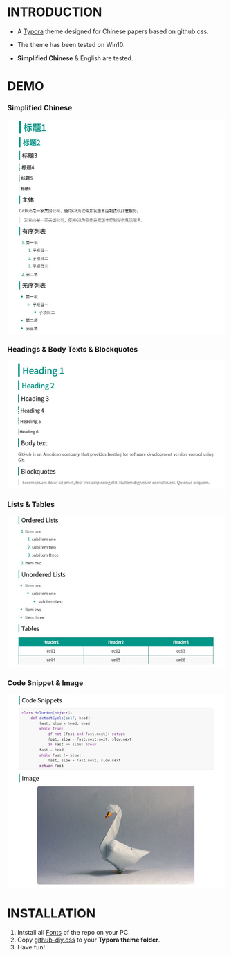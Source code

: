 # INTRODUCTION

- A [Typora](https://www.typora.io/) theme designed for Chinese papers based on github.css.

- The theme has been tested on Win10.
- **Simplified Chinese** & English are tested.

# DEMO

### Simplified Chinese

![DEMO0](README.assets/DEMO0.JPG)

### Headings & Body Texts & Blockquotes

![DEMO1](README.assets/DEMO1.JPG)

### Lists & Tables

![DEMO2](README.assets/DEMO2.JPG)

### Code Snippet & Image

![DEMO3](README.assets/DEMO3.JPG)

# INSTALLATION

1. Intstall all [Fonts]((tree/master/Fonts)) of the repo on your PC.
2. Copy [github-diy.css](github-diy.css) to your **Typora theme folder**.
3. Have fun!

